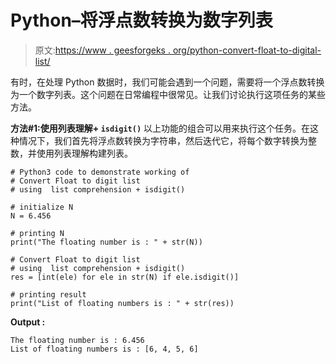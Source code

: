 # Python–将浮点数转换为数字列表

> 原文:[https://www . geesforgeks . org/python-convert-float-to-digital-list/](https://www.geeksforgeeks.org/python-convert-float-to-digit-list/)

有时，在处理 Python 数据时，我们可能会遇到一个问题，需要将一个浮点数转换为一个数字列表。这个问题在日常编程中很常见。让我们讨论执行这项任务的某些方法。

**方法#1:使用列表理解+ `isdigit()`**
以上功能的组合可以用来执行这个任务。在这种情况下，我们首先将浮点数转换为字符串，然后迭代它，将每个数字转换为整数，并使用列表理解构建列表。

```
# Python3 code to demonstrate working of
# Convert Float to digit list
# using  list comprehension + isdigit()

# initialize N 
N = 6.456

# printing N 
print("The floating number is : " + str(N))

# Convert Float to digit list
# using  list comprehension + isdigit()
res = [int(ele) for ele in str(N) if ele.isdigit()]

# printing result
print("List of floating numbers is : " + str(res))
```

**Output :**

```
The floating number is : 6.456
List of floating numbers is : [6, 4, 5, 6]

```